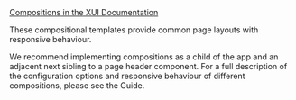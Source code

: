 <div class="xui-margin-vertical">
	<a href="../section-compositions.html" isDocLink>Compositions in the XUI Documentation</a>
</div>

These compositional templates provide common page layouts with responsive behaviour.

We recommend implementing compositions as a child of the app and an adjacent next sibling to a page header component. For a full description of the configuration options and responsive behaviour of different compositions, please see the Guide.
